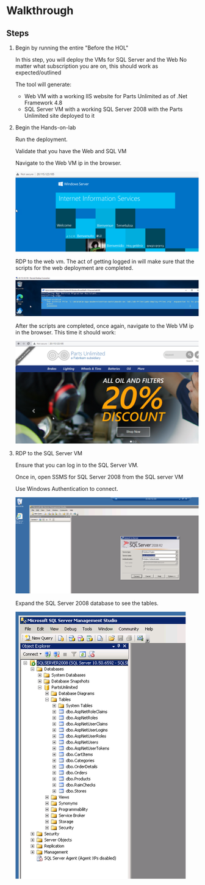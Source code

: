 # Walkthrough

## Steps

1. Begin by running the entire "Before the HOL"

    In this step, you will deploy the VMs for SQL Server and the Web
    No matter what subscription you are on, this should work as expected/outlined

    The tool will generate:
    - Web VM with a working IIS website for Parts Unlimited as of .Net Framework 4.8
    - SQL Server VM with a working SQL Server 2008 with the Parts Unlimited site deployed to it

1. Begin the Hands-on-lab

    Run the deployment.

    Validate that you have the Web and SQL VM

    Navigate to the Web VM ip in the browser.

    ![IIS is shown](media/additionalnotes/image0000.png)  

    RDP to the web vm.  The act of getting logged in will make sure that the scripts for the web deployment are completed.

    ![The scripts need to complete](media/additionalnotes/image0001.png)  

    After the scripts are completed, once again, navigate to the Web VM ip in the browser.  This time it should work:

    ![The scripts are complete and the site works](media/additionalnotes/image0002.png)  

1. RDP to the SQL Server VM

    Ensure that you can log in to the SQL Server VM.

    Once in, open SSMS for SQL Server 2008 from the SQL server VM

    Use Windows Authentication to connect.

    ![Connect to the SQL Server](media/additionalnotes/image0003.png)  

    Expand the SQL Server 2008 database to see the tables.

    ![The database is present and the tables are visible](media/additionalnotes/image0004.png)  




